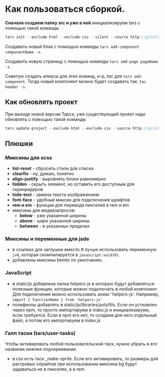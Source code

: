 # Как пользоваться сборкой.

**Сначала создаем папку src и уже в ней** инициализируем tars с помощью такой команды 

```javascript
tars init --exclude-html --exclude-css --silent --source http://gitolite.digitalwant.ru/a.kosyanenko/tars/repository/archive.zip?ref=custom
```

Создавать новый блок с помощью команды `tars add-component componentName -s`.

Создавать новую страницу с помощью команды `tars add-page pageName -s`.

Советую создать алиасы для этих команд, н-р, *tac* для `tars add-component`.
Тогда новый компонент можно будет создавать так: `tac header -s`.

## Как обновлять проект

При выходе новой версии Тарса, уже существующий проект надо обновлять с помощью такой команды

```javascript
tars update-project --exclude-html --exclude-css --source http://gitolite.digitalwant.ru/a.kosyanenko/tars/repository/archive.zip?ref=custom
```

## Плюшки

### Миксины для scss

- **list-reset** - сбросить стили для списка
- **clearfix** - ну, думаю, понятно
- **align-justify** - выровнять блоки равномерно
- **hidden** - скрыть элемент, но оставить его доступным для скринридеров
- **hide-text** - замена текста изображением
- **font-face** - удобный миксин для подключения шрифтов
- **rem и em** - функции для перевода пикселей в rem и em
- миксины для медиазапросов:
  - **below** - уже указанной ширины
  - **above** - шире указанной ширины
  - **between** - в указанных пределах

### Миксины и переменные для jade

- в ссылках для заглушки вместо # лучше использовать переменную `jv0`, которая
  скомпилируется в `javascript:void(0)`.
- добавлены миксины bemto по умолчанию.

### JavaScript

- в static/js добавлена папка helpers-js в которую будут добавляться полезные
  функции, которые можно подключать в любой компонент. Для подключения можно
  использовать алиас 'helpers-js'.
  Например, `import { functionName } from 'helpers-js'`
- полифиллы добавлять в static/js/libraries/polyfills. Если он устновлен через
  npm, то просто импортируем в index.js и инициализируем, если требуется. Если
  в npm его нет, то создаем для него отдельный файл, а потом его импортируем в
  index.js

### Галп таски (tars/user-tasks)

Чтобы активировать любой пользовательский таск, нужно убрать в его названии
нижнее подчеркивание.

- в css есть таск _make-sprite. Если его активировать, то размеры для растровых
  спрайтов при использовании миксина bg будут задаваться не в пикселях, а в rem.
